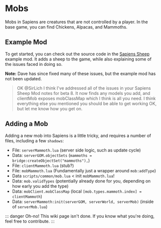 # Mobs

Mobs in Sapiens are creatures that are not controlled by a player. In the base game, you can find Chickens, Alpacas, and Mammoths.

## Example Mod

To get started, you can check out the source code in the [Sapiens Sheep](https://github.com/SirLich/sapiens-sheep) example mod. It adds a sheep to the game, while also explaining some of the issues faced in doing so.

**Note:** Dave has since fixed many of these issues, but the example mod has not been updated.

> OK @SirLich  I think I've addressed all of the issues in your Sapiens Sheep Mod notes for beta 8. It now finds any models you add, and clientMob exposes mobClassMap which I think is all you need. I think everything else you mentioned you should be able to get working OK, but let me know how you get on.


## Adding a Mob

Adding a new mob into Sapiens is a little tricky, and requires a number of files, including a few `shadows`:

 - File: `serverMammoth.lua` (server side logic, such as update cycle)
 - Data: `serverGOM.objectSets` (`mammoths = bridge:createObjectSet("mammoths"),`)
 - File: `clientMammoth.lua` (stub?)
 - File: `mobMammoth.lua` (Fundamentally just a wrapper around `mob:addType`)
 - Data `scripts/common/mob.lua` < init `mobMammoth.lua`!
 - Data: `mob.validTypes` (potentially already done for you, depending on how early you add the type)
 - Data: `mobClient.mobClassMap` (local `[mob.types.mammoth.index] = clientMammoth`)
 - Data: `serverMammoth:init(serverGOM, serverWorld, serverMob)` (inside of `serverMob.lua`)


::: danger Oh-no!
This wiki page isn't done. If you know what you're doing, feel free to contribute.
:::